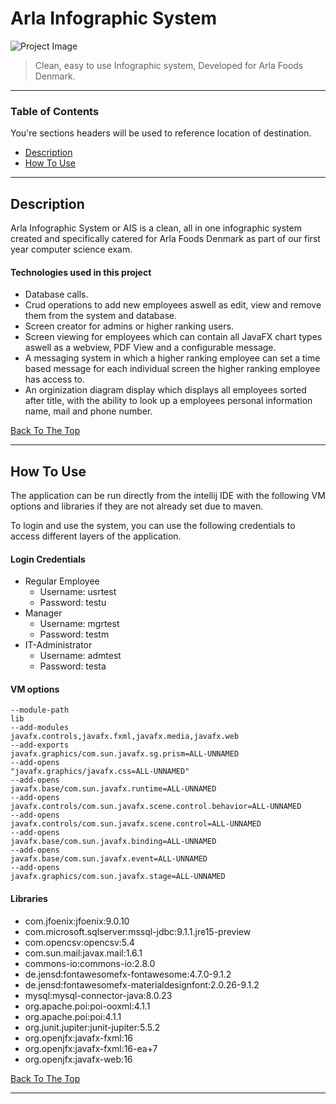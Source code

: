# Arla Infographic System

![Project Image](https://i.imgur.com/LzeXsuq.png)

> Clean, easy to use Infographic system, Developed for Arla Foods Denmark.

---

### Table of Contents
You're sections headers will be used to reference location of destination.

- [Description](#description)
- [How To Use](#how-to-use)

---

## Description

Arla Infographic System or AIS is a clean, all in one infographic system created and specifically catered for Arla Foods Denmark as part of our first year computer science exam.

#### Technologies used in this project

- Database calls.
- Crud operations to add new employees aswell as edit, view and remove them from the system and database.
- Screen creator for admins or higher ranking users.
- Screen viewing for employees which can contain all JavaFX chart types aswell as a webview, PDF View and a configurable message.
- A messaging system in which a higher ranking employee can set a time based message for each individual screen the higher ranking employee has access to.
- An orginization diagram display which displays all employees sorted after title, with the ability to look up a employees personal information name, mail and phone number.


[Back To The Top](#Arla-Infographic-System)

---

## How To Use
The application can be run directly from the intellij IDE with the following VM options and libraries if they are not already set due to maven.

To login and use the system, you can use the following credentials to access different layers of the application.

#### Login Credentials
- Regular Employee
    - Username: usrtest
    - Password: testu
- Manager
    - Username: mgrtest
    - Password: testm
- IT-Administrator
    - Username: admtest
    - Password: testa

#### VM options
```
--module-path
lib
--add-modules
javafx.controls,javafx.fxml,javafx.media,javafx.web
--add-exports
javafx.graphics/com.sun.javafx.sg.prism=ALL-UNNAMED
--add-opens
"javafx.graphics/javafx.css=ALL-UNNAMED"
--add-opens
javafx.base/com.sun.javafx.runtime=ALL-UNNAMED
--add-opens
javafx.controls/com.sun.javafx.scene.control.behavior=ALL-UNNAMED
--add-opens
javafx.controls/com.sun.javafx.scene.control=ALL-UNNAMED
--add-opens
javafx.base/com.sun.javafx.binding=ALL-UNNAMED
--add-opens
javafx.base/com.sun.javafx.event=ALL-UNNAMED
--add-opens
javafx.graphics/com.sun.javafx.stage=ALL-UNNAMED
```

#### Libraries

- com.jfoenix:jfoenix:9.0.10
- com.microsoft.sqlserver:mssql-jdbc:9.1.1.jre15-preview
- com.opencsv:opencsv:5.4
- com.sun.mail:javax.mail:1.6.1
- commons-io:commons-io:2.8.0
- de.jensd:fontawesomefx-fontawesome:4.7.0-9.1.2
- de.jensd:fontawesomefx-materialdesignfont:2.0.26-9.1.2
- mysql:mysql-connector-java:8.0.23
- org.apache.poi:poi-ooxml:4.1.1
- org.apache.poi:poi:4.1.1
- org.junit.jupiter:junit-jupiter:5.5.2
- org.openjfx:javafx-fxml:16
- org.openjfx:javafx-fxml:16-ea+7
- org.openjfx:javafx-web:16

[Back To The Top](#Arla-Infographic-System)

---
